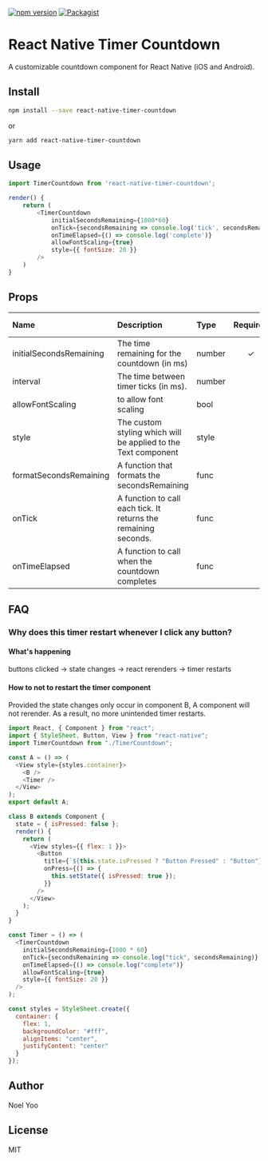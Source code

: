 [![npm version](https://badge.fury.io/js/react-native-timer-countdown.svg)](https://badge.fury.io/js/react-native-timer-countdown)
[![Packagist](https://img.shields.io/packagist/l/doctrine/orm.svg)](https://www.npmjs.com/package/react-native-timer-countdown)

# React Native Timer Countdown

A customizable countdown component for React Native (iOS and Android).

## Install

```sh
npm install --save react-native-timer-countdown
```

or

```sh
yarn add react-native-timer-countdown
```

## Usage

```javascript
import TimerCountdown from 'react-native-timer-countdown';

render() {
    return (
        <TimerCountdown
            initialSecondsRemaining={1000*60}
            onTick={secondsRemaining => console.log('tick', secondsRemaining)}
            onTimeElapsed={() => console.log('complete')}
            allowFontScaling={true}
            style={{ fontSize: 20 }}
        />
    )
}
```

## Props

| Name | Description | Type | Required | Default Value |
| :--- | :----- | :--- | :---: | :---: |
| initialSecondsRemaining | The time remaining for the countdown (in ms) | number | ✓ |  |
| interval | The time between timer ticks (in ms). | number |  | 1000ms |
| allowFontScaling | to allow font scaling | bool |  | false |
| style | The custom styling which will be applied to the Text component | style |  |  |
| formatSecondsRemaining | A function that formats the secondsRemaining | func | | |
| onTick | A function to call each tick. It returns the remaining seconds. | func | | |
| onTimeElapsed | A function to call when the countdown completes | func |  | |

## FAQ

### Why does this timer restart whenever I click any button?

#### What's happening

buttons clicked -> state changes -> react rerenders -> timer restarts

#### How to not to restart the timer component

Provided the state changes only occur in component B, A component will not rerender. As a result, no more unintended timer restarts.

```javascript
import React, { Component } from "react";
import { StyleSheet, Button, View } from "react-native";
import TimerCountdown from "./TimerCountdown";

const A = () => (
  <View style={styles.container}>
    <B />
    <Timer />
  </View>
);
export default A;

class B extends Component {
  state = { isPressed: false };
  render() {
    return (
      <View styles={{ flex: 1 }}>
        <Button
          title={`${this.state.isPressed ? "Button Pressed" : "Button"}`}
          onPress={() => {
            this.setState({ isPressed: true });
          }}
        />
      </View>
    );
  }
}

const Timer = () => (
  <TimerCountdown
    initialSecondsRemaining={1000 * 60}
    onTick={secondsRemaining => console.log("tick", secondsRemaining)}
    onTimeElapsed={() => console.log("complete")}
    allowFontScaling={true}
    style={{ fontSize: 20 }}
  />
);

const styles = StyleSheet.create({
  container: {
    flex: 1,
    backgroundColor: "#fff",
    alignItems: "center",
    justifyContent: "center"
  }
});
```

## Author

Noel Yoo

## License

MIT
